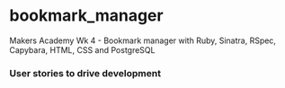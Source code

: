# bookmark_manager
Makers Academy Wk 4 - Bookmark manager with Ruby, Sinatra, RSpec, Capybara, HTML, CSS and PostgreSQL

### User stories to drive development
